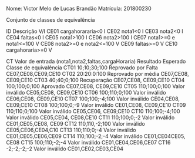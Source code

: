 Nome: Victor Melo de Lucas Brandão
Matrícula: 201800230

Conjunto de classes de equivalência

ID	Descrição	V/I
CE01	cargahorararia<0	I
CE02	nota1<0	I
CE03	nota2<0	I
CE04	faltas<0	I
CE05	nota1>100	I
CE06	nota2>100	I
CE07	nota1>=0 e nota1<=100	V
CE08	nota2>=0 e nota2<=100	V
CE09	faltas>=0	V
CE10	cargahoraria>=0	V

CT	Valor de entrada (nota1,nota2,faltas,cargaHoraria)	Resultado Esperado	Classe de equivalência
CT01	10;10;30;100	Reprovado por Falta	CE07,CE08,CE09,CE10
CT02	20:20:0:100	Reprovado por média	CE07,CE08, CE09,CE10
CT03	40;40;0;100	Recuperação	CE07,CE08, CE09,CE10
CT04	100;100;0;100	Aprovado	CE07,CE08, CE09,CE10
CT05	110;100;0;100	Valor inválido	CE05,CE08, CE09,CE10
CT06	100;110;0;100	Valor inválido	CE06,CE08, CE09,CE10
CT07	100;100;-4;100	Valor inválido	CE04,CE08, CE09,CE10
CT08	100;100;0;-9	Valor inválido	CE01,CE08, CE09,CE10
CT09	110;110;0;100	Valor inválido	CE05,CE06, CE09,CE10
CT10	110;100;-4;100	Valor inválido	CE05,CE04, CE08,CE10
CT11	110;100;0;-2	Valor inválido	CE01,CE05,CE08, CE09
CT12	110,110,-2;100	Valor inválido	CE05,CE06,CE04,C10
CT13	110;110;0;-4	Valor inválido	CE01,CE05,CE06,CE09
CT14	110;100;-2;-4	Valor inválido	CE01,CE04CE05, CE08
CT15	100;110;-2;-4	Valor inválido	CE01,CE04,CE06,CE07
CT16	-2;-2;-2;-2	Valor inválido	CE01,CE02,CE03,CE04

